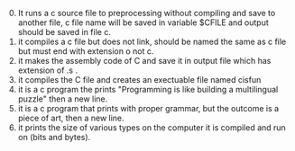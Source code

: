 0) It runs a c source file to preprocessing without compiling and save to another file, c file name will be saved in variable $CFILE and output should be saved in file c.
1) it compiles a c file but does not link, should be named the same as c file but must end with extension o not c.
2) it makes the assembly code of C and save it in output file which has extension of .s .
3) it compiles the C file and creates an exectuable file named cisfun
4) it is a c program the prints "Programming is like building a multilingual puzzle" then a new line.
5) it is a c program that prints with proper grammar, but the outcome is a piece of art, then a new line.
6) it prints the size of various types on the computer it is compiled and run on (bits and bytes).
